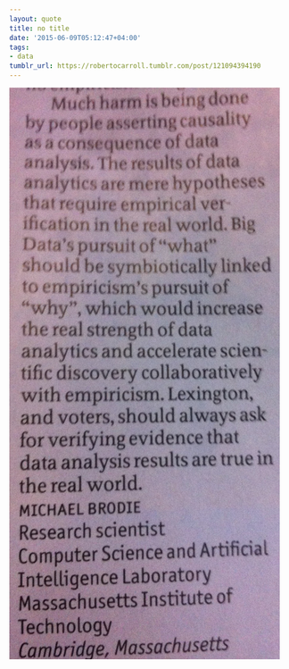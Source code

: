 ```yaml
---
layout: quote
title: no title
date: '2015-06-09T05:12:47+04:00'
tags:
- data
tumblr_url: https://robertocarroll.tumblr.com/post/121094394190
---
```

<img src="/images/quotes/tumblr_npo6xcH2F31u0ytjpo1_1280.jpg"/><br/>
